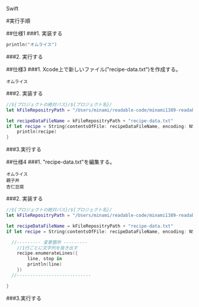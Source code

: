Swift

#実行手順


##仕様1
###1. 実装する
```Swift
println("オムライス")
```  

###2. 実行する



##仕様3
###1. Xcode上で新しいファイル("recipe-data.txt")を作成する。

```
オムライス
```

###2. 実装する

```swift
//${プロジェクトの絶対パス}/${プロジェクト名}/
let kFileRepositryPath = "/Users/minami/readable-code/minami1389-readable-code-tsukuba/minami1389-readable-code-tsukuba/"

let recipeDataFileName = kFileRepositryPath + "recipe-data.txt"
if let recipe = String(contentsOfFile: recipeDataFileName, encoding: NSUTF8StringEncoding, error: nil) {
    println(recipe)
}
```

###3.実行する


##仕様4
###1. "recipe-data.txt"を編集する。

```
オムライス
親子丼
杏仁豆腐
```

###2. 実装する

```swift
//${プロジェクトの絶対パス}/${プロジェクト名}/
let kFileRepositryPath = "/Users/minami/readable-code/minami1389-readable-code-tsukuba/minami1389-readable-code-tsukuba/"

let recipeDataFileName = kFileRepositryPath + "recipe-data.txt"
if let recipe = String(contentsOfFile: recipeDataFileName, encoding: NSUTF8StringEncoding, error: nil) {

  //--------- 変更箇所 ---------
    //1行ごとに文字列を抜き出す
    recipe.enumerateLines({
        line, stop in
        println(line)
    })
  //----------------------------

}

```

###3.実行する
